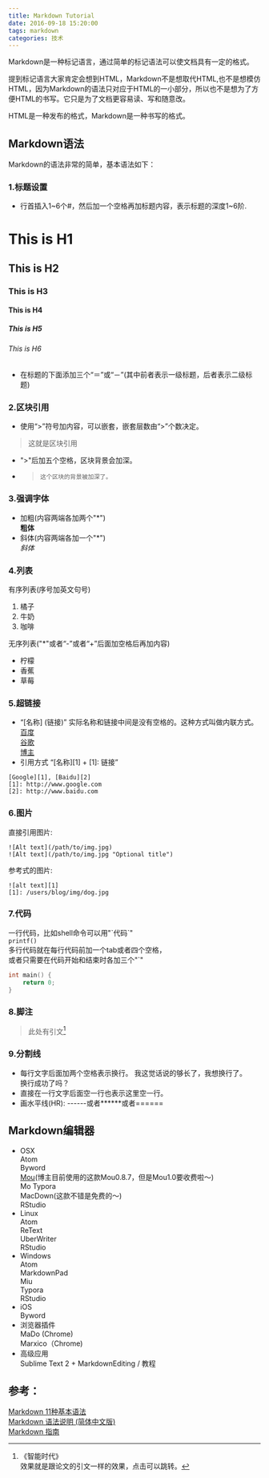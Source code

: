 ```yaml
---
title: Markdown Tutorial
date: 2016-09-18 15:20:00
tags: markdown
categories: 技术
---
```


Markdown是一种标记语言，通过简单的标记语法可以使文档具有一定的格式。

提到标记语言大家肯定会想到HTML，Markdown不是想取代HTML,也不是想模仿HTML，因为Markdown的语法只对应于HTML的一小部分，所以也不是想为了方便HTML的书写。它只是为了文档更容易读、写和随意改。

HTML是一种发布的格式，Markdown是一种书写的格式。



## Markdown语法
Markdown的语法非常的简单，基本语法如下：

### 1.标题设置
* 行首插入1~6个#，然后加一个空格再加标题内容，表示标题的深度1~6阶.
# This is H1
## This is H2
### This is H3
#### This is H4
##### This is H5
###### This is H6
* 在标题的下面添加三个“＝”或“－”(其中前者表示一级标题，后者表示二级标题)  


### 2.区块引用
* 使用“>”符号加内容，可以嵌套，嵌套层数由“>”个数决定。  
>这就是区块引用  
* ">"后加五个空格，区块背景会加深。  

* >     这个区块的背景被加深了。

### 3.强调字体
* 加粗(内容两端各加两个"\*")  
**粗体**
* 斜体(内容两端各加一个"\*")  
*斜体*

### 4.列表
有序列表(序号加英文句号)   
1. 橘子  
2. 牛奶  
3. 咖啡    

无序列表("*"或者“-”或者“+”后面加空格后再加内容)  
* 柠檬  
* 香蕉  
* 草莓  

### 5.超链接
* “[名称] (链接)” 实际名称和链接中间是没有空格的。这种方式叫做内联方式。  
[百度](http://www.baidu.com)  
[谷歌](http://www.google.com)  
[博主](http://www.zhs.space/about)  
* 引用方式  “\[名称]\[1] + \[1]: 链接”  
```
[Google][1], [Baidu][2]  
[1]: http://www.google.com
[2]: http://www.baidu.com  
```


### 6.图片  
直接引用图片:

	![Alt text](/path/to/img.jpg)  
	![Alt text](/path/to/img.jpg "Optional title")  

参考式的图片:

	![alt text][1]  
	[1]: /users/blog/img/dog.jpg


### 7.代码
一行代码，比如shell命令可以用"\`代码\`"  
`printf()`  
多行代码就在每行代码前加一个tab或者四个空格，  
或者只需要在代码开始和结束时各加三个"`"

```C
int main() {
	return 0;
}
```

### 8.脚注


> 此处有引文[^File]  
> [^File]: 《智能时代》  
> 效果就是跟论文的引文一样的效果，点击可以跳转。


### 9.分割线
* 每行文字后面加两个空格表示换行。
我这觉话说的够长了，我想换行了。  
换行成功了吗？
* 直接在一行文字后面空一行也表示这里空一行。
* 画水平线(HR): ------或者******或者======

## Markdown编辑器
* OSX  
Atom  
Byword  
[Mou](http://25.io/mou/)(博主目前使用的这款Mou0.8.7，但是Mou1.0要收费啦～)  
Mo
Typora  
MacDown(这款不错是免费的～)  
RStudio  
* Linux  
Atom  
ReText  
UberWriter  
RStudio  
* Windows  
Atom  
MarkdownPad  
Miu  
Typora  
RStudio  
* iOS  
Byword  
* 浏览器插件  
MaDo (Chrome)  
Marxico（Chrome)  
* 高级应用  
Sublime Text 2 + MarkdownEditing / 教程  

## 参考：  
[Markdown 11种基本语法](http://www.cnblogs.com/hnrainll/p/3514637.html)  
[Markdown 语法说明 (简体中文版)](http://www.appinn.com/markdown)  
[Markdown 指南](https://www.binarization.com/archives/www.wikimilk.org/markdown-guide/#help)

